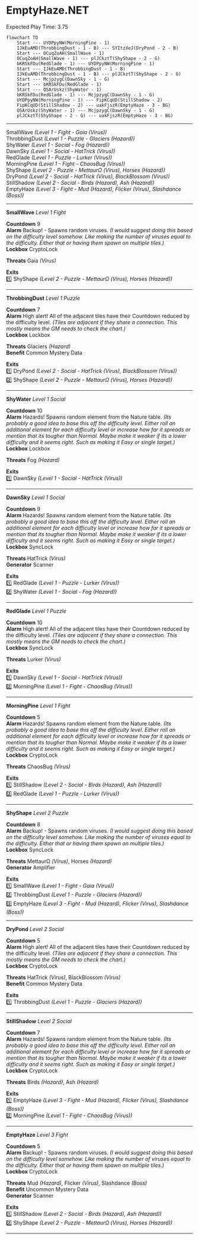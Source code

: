 # EmptyHaze.NET  
Expected Play Time: 3.75  
  
```mermaid  
flowchart TD  
	Start --- UYDPpyNW(MorningPine - 1)  
	IJkEuAMD(ThrobbingDust - 1 - B) --- SYItzXeJ(DryPond - 2 - B)  
	Start --- OCuqZoAH(SmallWave - 1)  
	OCuqZoAH(SmallWave - 1) --- plJCkztT(ShyShape - 2 - G)  
	bKRSkFDu(RedGlade - 1) --- UYDPpyNW(MorningPine - 1)  
	Start --- IJkEuAMD(ThrobbingDust - 1 - B)  
	IJkEuAMD(ThrobbingDust - 1 - B) --- plJCkztT(ShyShape - 2 - G)  
	Start --- McjpzygC(DawnSky - 1 - G)  
	Start --- bKRSkFDu(RedGlade - 1)  
	Start --- QSArUskz(ShyWater - 1)  
	bKRSkFDu(RedGlade - 1) --- McjpzygC(DawnSky - 1 - G)  
	UYDPpyNW(MorningPine - 1) --- FipKCqUD(StillShadow - 2)  
	FipKCqUD(StillShadow - 2) --- uakFjszR(EmptyHaze - 3 - BG)  
	QSArUskz(ShyWater - 1) --- McjpzygC(DawnSky - 1 - G)  
	plJCkztT(ShyShape - 2 - G) --- uakFjszR(EmptyHaze - 3 - BG)  
```  
  
---  
  
SmallWave *(Level 1 - Fight - Gaia *(Virus)*)*  
ThrobbingDust *(Level 1 - Puzzle - Glaciers *(Hazard)*)*  
ShyWater *(Level 1 - Social - Fog *(Hazard)*)*  
DawnSky *(Level 1 - Social - HatTrick *(Virus)*)*  
RedGlade *(Level 1 - Puzzle - Lurker *(Virus)*)*  
MorningPine *(Level 1 - Fight - ChaosBug *(Virus)*)*  
ShyShape *(Level 2 - Puzzle - MettaurΩ *(Virus)*, Horses *(Hazard)*)*  
DryPond *(Level 2 - Social - HatTrick *(Virus)*, BlackBlossom *(Virus)*)*  
StillShadow *(Level 2 - Social - Birds *(Hazard)*, Ash *(Hazard)*)*  
EmptyHaze *(Level 3 - Fight - Mud *(Hazard)*, Flicker *(Virus)*, Slashdance *(Boss)*)*  
  
---  
  
**SmallWave** *Level 1 Fight*  
  
**Countdown** 9  
**Alarm** Backup! - Spawns random viruses. *(I would suggest doing this based on the difficulty level somehow. Like making the number of viruses equal to the difficulty. Either that or having them spawn on multiple tiles.)*  
**Lockbox** CryptoLock  
  
**Threats** Gaia *(Virus)*  
  
**Exits**  
:one: ShyShape *(Level 2 - Puzzle - MettaurΩ *(Virus)*, Horses *(Hazard)*)*  
  
---  
  
**ThrobbingDust** *Level 1 Puzzle*  
  
**Countdown** 7  
**Alarm** High alert! All of the adjacent tiles have their Countdown reduced by the difficulty level. *(Tiles are adjacent if they share a connection. This mostly means the GM needs to check the chart.)*  
**Lockbox** Lockbox  
  
**Threats** Glaciers *(Hazard)*  
**Benefit** Common Mystery Data  
  
**Exits**  
:one: DryPond *(Level 2 - Social - HatTrick *(Virus)*, BlackBlossom *(Virus)*)*  
:two: ShyShape *(Level 2 - Puzzle - MettaurΩ *(Virus)*, Horses *(Hazard)*)*  
  
---  
  
**ShyWater** *Level 1 Social*  
  
**Countdown** 10  
**Alarm** Hazards! Spawns random element from the Nature table. *(Its probably a good idea to base this off the difficulty level. Either roll an additional element for each difficulty level or increase how far it spreads or mention that its tougher than Normal. Maybe make it weaker if its a lower difficulty and it seems right. Such as making it Easy or single target.)*  
**Lockbox** Lockbox  
  
**Threats** Fog *(Hazard)*  
  
**Exits**  
:one: DawnSky *(Level 1 - Social - HatTrick *(Virus)*)*  
  
---  
  
**DawnSky** *Level 1 Social*  
  
**Countdown** 9  
**Alarm** Hazards! Spawns random element from the Nature table. *(Its probably a good idea to base this off the difficulty level. Either roll an additional element for each difficulty level or increase how far it spreads or mention that its tougher than Normal. Maybe make it weaker if its a lower difficulty and it seems right. Such as making it Easy or single target.)*  
**Lockbox** SyncLock  
  
**Threats** HatTrick *(Virus)*  
**Generator** Scanner  
  
**Exits**  
:one: RedGlade *(Level 1 - Puzzle - Lurker *(Virus)*)*  
:two: ShyWater *(Level 1 - Social - Fog *(Hazard)*)*  
  
---  
  
**RedGlade** *Level 1 Puzzle*  
  
**Countdown** 10  
**Alarm** High alert! All of the adjacent tiles have their Countdown reduced by the difficulty level. *(Tiles are adjacent if they share a connection. This mostly means the GM needs to check the chart.)*  
**Lockbox** SyncLock  
  
**Threats** Lurker *(Virus)*  
  
**Exits**  
:one: DawnSky *(Level 1 - Social - HatTrick *(Virus)*)*  
:two: MorningPine *(Level 1 - Fight - ChaosBug *(Virus)*)*  
  
---  
  
**MorningPine** *Level 1 Fight*  
  
**Countdown** 5  
**Alarm** Hazards! Spawns random element from the Nature table. *(Its probably a good idea to base this off the difficulty level. Either roll an additional element for each difficulty level or increase how far it spreads or mention that its tougher than Normal. Maybe make it weaker if its a lower difficulty and it seems right. Such as making it Easy or single target.)*  
**Lockbox** CryptoLock  
  
**Threats** ChaosBug *(Virus)*  
  
**Exits**  
:one: StillShadow *(Level 2 - Social - Birds *(Hazard)*, Ash *(Hazard)*)*  
:two: RedGlade *(Level 1 - Puzzle - Lurker *(Virus)*)*  
  
---  
  
**ShyShape** *Level 2 Puzzle*  
  
**Countdown** 8  
**Alarm** Backup! - Spawns random viruses. *(I would suggest doing this based on the difficulty level somehow. Like making the number of viruses equal to the difficulty. Either that or having them spawn on multiple tiles.)*  
**Lockbox** SyncLock  
  
**Threats** MettaurΩ *(Virus)*, Horses *(Hazard)*  
**Generator** Amplifier  
  
**Exits**  
:one: SmallWave *(Level 1 - Fight - Gaia *(Virus)*)*  
:two: ThrobbingDust *(Level 1 - Puzzle - Glaciers *(Hazard)*)*  
:three: EmptyHaze *(Level 3 - Fight - Mud *(Hazard)*, Flicker *(Virus)*, Slashdance *(Boss)*)*  
  
---  
  
**DryPond** *Level 2 Social*  
  
**Countdown** 5  
**Alarm** High alert! All of the adjacent tiles have their Countdown reduced by the difficulty level. *(Tiles are adjacent if they share a connection. This mostly means the GM needs to check the chart.)*  
**Lockbox** CryptoLock  
  
**Threats** HatTrick *(Virus)*, BlackBlossom *(Virus)*  
**Benefit** Common Mystery Data  
  
**Exits**  
:one: ThrobbingDust *(Level 1 - Puzzle - Glaciers *(Hazard)*)*  
  
---  
  
**StillShadow** *Level 2 Social*  
  
**Countdown** 7  
**Alarm** Hazards! Spawns random element from the Nature table. *(Its probably a good idea to base this off the difficulty level. Either roll an additional element for each difficulty level or increase how far it spreads or mention that its tougher than Normal. Maybe make it weaker if its a lower difficulty and it seems right. Such as making it Easy or single target.)*  
**Lockbox** CryptoLock  
  
**Threats** Birds *(Hazard)*, Ash *(Hazard)*  
  
**Exits**  
:one: EmptyHaze *(Level 3 - Fight - Mud *(Hazard)*, Flicker *(Virus)*, Slashdance *(Boss)*)*  
:two: MorningPine *(Level 1 - Fight - ChaosBug *(Virus)*)*  
  
---  
  
**EmptyHaze** *Level 3 Fight*  
  
**Countdown** 5  
**Alarm** Backup! - Spawns random viruses. *(I would suggest doing this based on the difficulty level somehow. Like making the number of viruses equal to the difficulty. Either that or having them spawn on multiple tiles.)*  
**Lockbox** CryptoLock  
  
**Threats** Mud *(Hazard)*, Flicker *(Virus)*, Slashdance *(Boss)*  
**Benefit** Uncommon Mystery Data  
**Generator** Scanner  
  
**Exits**  
:one: StillShadow *(Level 2 - Social - Birds *(Hazard)*, Ash *(Hazard)*)*  
:two: ShyShape *(Level 2 - Puzzle - MettaurΩ *(Virus)*, Horses *(Hazard)*)*  
  
---  

